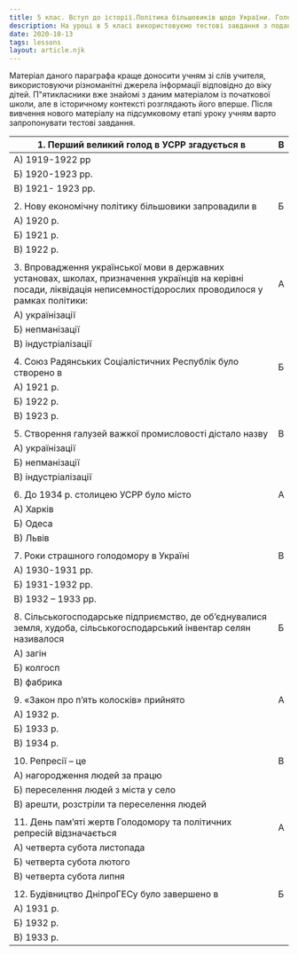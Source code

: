 ```yaml
---
title: 5 клас. Вступ до історії.Політика більшовиків щодо України. Голодомор 1932—1933 рр.
description: На уроці в 5 класі використовуємо тестові завдання з поданої теми
date: 2020-10-13
tags: lessons
layout: article.njk
---
```


Матеріал даного параграфа краще доносити учням зі слів учителя, використовуючи різноманітні джерела інформації відповідно до віку дітей. П"ятикласники вже знайомі з даним матеріалом із початкової школи, але в історичному контексті розглядають його вперше. Після вивчення нового матеріалу на підсумковому етапі уроку учням варто запропонувати тестові завдання.

| 1.   Перший великий голод в УСРР згадується в                | В    |
| ------------------------------------------------------------ | ---- |
| А) 1919-1922 рр                                              |      |
| Б) 1920-1923 рр.                                             |      |
| В) 1921- 1923 рр.                                            |      |
|                                                              |      |
| 2.   Нову економічну політику більшовики запровадили в       | Б    |
| А) 1920 р.                                                   |      |
| Б) 1921 р.                                                   |      |
| В) 1922 р.                                                   |      |
|                                                              |      |
| 3.   Впровадження української мови в державних установах, школах, призначення українців на                             керівні посади, ліквідація неписемностідорослих проводилося у рамках політики: | А    |
| А) українізації                                              |      |
| Б) непманізації                                              |      |
| В) індустріалізації                                          |      |
|                                                              |      |
| 4.  Союз Радянських Соціалістичних Республік було створено в | Б    |
| А) 1921 р.                                                   |      |
| Б) 1922 р.                                                   |      |
| В) 1923 р.                                                   |      |
|                                                              |      |
| 5.  Створення галузей важкої промисловості дістало назву     | В    |
| А) українізації                                              |      |
| Б) непманізації                                              |      |
| В) індустріалізації                                          |      |
|                                                              |      |
| 6. До 1934 р. столицею УСРР було місто                       | А    |
| А) Харків                                                    |      |
| Б) Одеса                                                     |      |
| В) Львів                                                     |      |
|                                                              |      |
| 7. Роки страшного голодомору в Україні                       | В    |
| А) 1930-1931 рр.                                             |      |
| Б) 1931-1932 рр.                                             |      |
| В) 1932 – 1933 рр.                                           |      |
|                                                              |      |
| 8. Сільськогосподарське підприємство, де об’єднувалися земля, худоба, сільськогосподарський інвентар селян називалося | Б    |
| А) загін                                                     |      |
| Б) колгосп                                                   |      |
| В) фабрика                                                   |      |
|                                                              |      |
| 9. «Закон про п’ять колосків» прийнято                       | А    |
| А) 1932 р.                                                   |      |
| Б) 1933 р.                                                   |      |
| В) 1934 р.                                                   |      |
|                                                              |      |
| 10. Репресії – це                                            | В    |
| А) нагородження людей за працю                               |      |
| Б) переселення людей з міста у село                          |      |
| В) арешти, розстріли та переселення людей                    |      |
|                                                              |      |
| 11. День пам’яті жертв Голодомору та політичних репресій відзначається | А    |
| А) четверта субота листопада                                 |      |
| Б) четверта субота лютого                                    |      |
| В) четверта субота липня                                     |      |
|                                                              |      |
| 12. Будівництво ДніпроГЕСу було завершено в                  | Б    |
| А) 1931 р.                                                   |      |
| Б) 1932 р.                                                   |      |
| В) 1933 р.                                                   |      |

